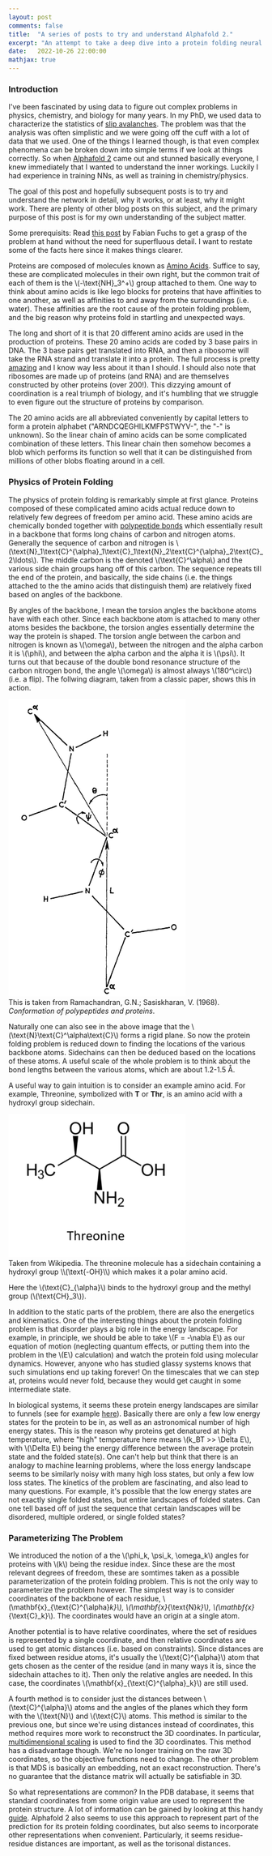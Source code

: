 ```yaml
---
layout: post
comments: false
title:  "A series of posts to try and understand Alphafold 2."
excerpt: "An attempt to take a deep dive into a protein folding neural network from a beginner's point of view."
date:   2022-10-26 22:00:00
mathjax: true
---
```


<h3>Introduction</h3>

I've been fascinated by using data to figure out complex problems in physics, chemistry, and biology for many years. In my PhD, we used data to characterize the statistics of [slip avalanches](https://en.wikipedia.org/wiki/Dislocation_avalanches). The problem was that the analysis was often simplistic and we were going off the cuff with a lot of data that we used. One of the things I learned though, is that even complex phenomena can be broken down into simple terms if we look at things correctly. So when [Alphafold 2](https://www.nature.com/articles/s41586-021-03819-2) came out and stunned basically everyone, I knew immediately that I wanted to understand the inner workings. Luckily I had experience in training NNs, as well as training in chemistry/physics.

The goal of this post and hopefully subsequent posts is to try and understand the network in detail, why it works, or at least, why it might work. There are plenty of other blog posts on this subject, and the primary purpose of this post is for my own understanding of the subject matter.

Some prerequisits: Read [this post](https://fabianfuchsml.github.io/alphafold2/) by Fabian Fuchs to get a grasp of the problem at hand without the need for superfluous detail. I want to restate some of the facts here since it makes things clearer.

Proteins are composed of molecules known as [Amino Acids](https://en.wikipedia.org/wiki/Amino_acid). Suffice to say, these are complicated molecules in their own right, but the common trait of each of them is the  \\(-\text{NH}_3^+\\) group attached to them. One way to think about amino acids is like lego blocks for proteins that have affinities to one another, as well as affinities to and away from the surroundings (i.e. water). These affinities are the root cause of the protein folding problem, and the big reason why proteins fold in startling and unexpected ways.

The long and short of it is that 20 different amino acids are used in the production of proteins. These 20 amino acids are coded by 3 base pairs in DNA. The 3 base pairs get translated into RNA, and then a ribosome will take the RNA strand and translate it into a protein. The full process is pretty [amazing](https://www.youtube.com/watch?v=TfYf_rPWUdY) and I know way less about it than I should. I should also note that ribosomes are made up of proteins (and RNA) and are themselves constructed by other proteins (over 200!). This dizzying amount of coordination is a real triumph of biology, and it's humbling that we struggle to even figure out the structure of proteins by comparison.

The 20 amino acids are all abbreviated conveniently by capital letters to form a protein alphabet ("ARNDCQEGHILKMFPSTWYV-", the "-" is unknown). So the linear chain of amino acids can be some complicated combination of these letters. This linear chain then somehow becomes a blob which performs its function so well that it can be distinguished from millions of other blobs floating around in a cell.

<h3>Physics of Protein Folding</h3>

The physics of protein folding is remarkably simple at first glance. Proteins composed of these complicated amino acids actual reduce down to relatively few degrees of freedom per amino acid. These amino acids are chemically bonded together with [polypeptide bonds](https://en.wikipedia.org/wiki/Peptide_bond) which essentially result in a backbone that forms long chains of carbon and nitrogen atoms. Generally the sequence of carbon and nitrogen is \\(\text{N}_1\text{C}^{\alpha}_1\text{C}_1\text{N}_2\text{C}^{\alpha}_2\text{C}_2\ldots\\). The middle carbon is the denoted \\(\text{C}^\alpha\\) and the various side chain groups hang off of this carbon. The sequence repeats till the end of the protein, and basically, the side chains (i.e. the things attached to the the amino acids that distinguish them) are relatively fixed based on angles of the backbone.

By angles of the backbone, I mean the torsion angles the backbone atoms have with each other. Since each backbone atom is attached to many other atoms besides the backbone, the torsion angles essentially determine the way the protein is shaped. The torsion angle between the carbon and nitrogen is known as \\(\omega\\), between the nitrogen and the alpha carbon it is \\(\phi\\), and between the alpha carbon and the alpha it is \\(\psi\\). It turns out that because of the double bond resonance structure of the carbon nitrogen bond, the angle \\(\omega\\) is almost always \\(180^\circ\\) (i.e. a flip). The follwing diagram, taken from a classic paper, shows this in action.

<div class="imgcap">
<img src="/assets/amino-acid.png"
     width="350"
     height="auto">
<div class="thecap">
  This is taken from Ramachandran, G.N.; Sasiskharan, V. (1968). <em>Conformation of polypeptides and proteins</em>.
</div>
</div>

Naturally one can also see in the above image that the \\(\text{N}\text{C}^\alpha\text{C}\\) forms a rigid plane. So now the protein folding problem is reduced down to finding the locations of the various backbone atoms. Sidechains can then be deduced based on the locations of these atoms. A useful scale of the whole problem is to think about the bond lengths between the various atoms, which are about 1.2-1.5 Å.

A useful way to gain intuition is to consider an example amino acid. For example, Threonine, symbolized with __T__ or __Thr__, is an amino acid with a hydroxyl group sidechain. 

<div class="imgcap">
<img src="/assets/threonine.png"
     width="350"
     height="auto">
<div class="thecap">
  Taken from Wikipedia. The threonine molecule has a sidechain containing a hydroxyl group \\(\text{-OH}\\) which makes it a polar amino acid.
</div>
</div>

Here the \\(\text{C}_{\alpha}\\) binds to the hydroxyl group and the methyl group (\\(\text{CH}_3\\)).

In addition to the static parts of the problem, there are also the energetics and kinematics. One of the interesting things about the protein folding problem is that disorder plays a big role in the energy landscape. For example, in principle, we should be able to take \\(F = -\nabla E\\) as our equation of motion (neglecting quantum effects, or putting them into the problem in the \\(E\\) calculation) and watch the protein fold using molecular dynamics. However, anyone who has studied glassy systems knows that such simulations end up taking forever! On the timescales that we can step at, proteins would never fold, because they would get caught in some intermediate state.

In biological systems, it seems these protein energy landscapes are similar to funnels (see for example [here](https://www.ncbi.nlm.nih.gov/pmc/articles/PMC2443096/)). Basically there are only a few low energy states for the protein to be in, as well as an astronomical number of high energy states. This is the reason why proteins get denatured at high temperature, where "high" temperature here means \\(k_BT >> \Delta E\\), with \\(\Delta E\\) being the energy difference between the average protein state and the folded state(s). One can't help but think that there is an analogy to machine learning problems, where the loss energy landscape seems to be similarly noisy with many high loss states, but only a few low loss states. The kinetics of the problem are fascinating, and also lead to many questions. For example, it's possible that the low energy states are not exactly single folded states, but entire landscapes of folded states. Can one tell based off of just the sequence that certain landscapes will be disordered, multiple ordered, or single folded states?

<h3>Parameterizing The Problem</h3>
     
We introduced the notion of a the \\(\phi_k, \psi_k, \omega_k\\) angles for proteins with \\(k\\) being the residue index. Since these are the most relevant degrees of freedom, these are somtimes taken as a possible parameterization of the protein folding problem. This is not the only way to parameterize the problem however. The simplest way is to consider coordinates of the backbone of each residue, \\(\mathbf{x}_{\text{C}^{\alpha}_k}\\), \\(\mathbf{x}_{\text{N}_k}\\), \\(\mathbf{x}_{\text{C}_k}\\). The coordinates would have an origin at a single atom.
     
Another potential is to have relative coordinates, where the set of residues is represented by a single coordinate, and then relative coordinates are used to get atomic distances (i.e. based on constraints). Since distances are fixed between residue atoms, it's usually the \\(\text{C}^{\alpha}\\) atom that gets chosen as the center of the residue (and in many ways it is, since the sidechain attaches to it). Then only the relative angles are needed. In this case, the coordinates \\(\mathbf{x}_{\text{C}^{\alpha}_k}\\) are still used.
     
A fourth method is to consider just the distances between \\(\text{C}^{\alpha}\\) atoms and the angles of the planes which they form with the \\(\text{N}\\) and \\(\text{C}\\) atoms. This method is similar to the previous one, but since we're using distances instead of coordinates, this method requires more work to reconstruct the 3D coordinates. In particular, [multidimensional scaling](https://en.wikipedia.org/wiki/Multidimensional_scaling) is used to find the 3D coordinates. This method has a disadvantage though. We're no longer training on the raw 3D coordinates, so the objective functions need to change. The other problem is that MDS is basically an embedding, not an exact reconstruction. There's no guarantee that the distance matrix will actually be satisfiable in 3D.

So what representations are common? In the PDB database, it seems that standard coordinates from some origin value are used to represent the protein structure. A lot of information can be gained by looking at this handy [guide](https://pdb101.rcsb.org/learn/guide-to-understanding-pdb-data/dealing-with-coordinates). Alphafold 2 also seems to use this approach to represent part of the prediction for its protein folding coordinates, but also seems to incorporate other representations when convenient. Particularly, it seems residue-residue distances are important, as well as the torisonal distances.
